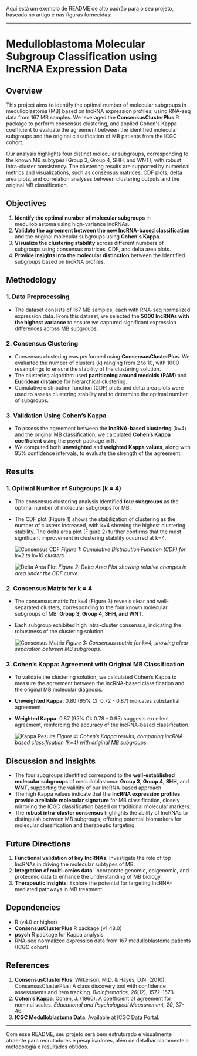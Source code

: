 Aqui está um exemplo de README de alto padrão para o seu projeto, baseado no artigo e nas figuras fornecidas:

---

# **Medulloblastoma Molecular Subgroup Classification using lncRNA Expression Data**

## **Overview**

This project aims to identify the optimal number of molecular subgroups in medulloblastoma (MB) based on lncRNA expression profiles, using RNA-seq data from 167 MB samples. We leveraged the **ConsensusClusterPlus** R package to perform consensus clustering, and applied Cohen's Kappa coefficient to evaluate the agreement between the identified molecular subgroups and the original classification of MB patients from the ICGC cohort.

Our analysis highlights four distinct molecular subgroups, corresponding to the known MB subtypes (Group 3, Group 4, SHH, and WNT), with robust intra-cluster consistency. The clustering results are supported by numerical metrics and visualizations, such as consensus matrices, CDF plots, delta area plots, and correlation analyses between clustering outputs and the original MB classification.

## **Objectives**

1. **Identify the optimal number of molecular subgroups** in medulloblastoma using high-variance lncRNAs.
2. **Validate the agreement between the new lncRNA-based classification** and the original molecular subgroups using **Cohen's Kappa**.
3. **Visualize the clustering stability** across different numbers of subgroups using consensus matrices, CDF, and delta area plots.
4. **Provide insights into the molecular distinction** between the identified subgroups based on lncRNA profiles.

## **Methodology**

### 1. **Data Preprocessing**
- The dataset consists of 167 MB samples, each with RNA-seq normalized expression data. From this dataset, we selected the **5000 lncRNAs with the highest variance** to ensure we captured significant expression differences across MB subgroups.
  
### 2. **Consensus Clustering**
- Consensus clustering was performed using **ConsensusClusterPlus**. We evaluated the number of clusters (k) ranging from 2 to 10, with 1000 resamplings to ensure the stability of the clustering solution.
- The clustering algorithm used **partitioning around medoids (PAM)** and **Euclidean distance** for hierarchical clustering.
- Cumulative distribution function (CDF) plots and delta area plots were used to assess clustering stability and to determine the optimal number of subgroups.
  
### 3. **Validation Using Cohen’s Kappa**
- To assess the agreement between the **lncRNA-based clustering** (k=4) and the original MB classification, we calculated **Cohen’s Kappa coefficient** using the psych package in R.
- We computed both **unweighted** and **weighted Kappa values**, along with 95% confidence intervals, to evaluate the strength of the agreement.

## **Results**

### 1. **Optimal Number of Subgroups (k = 4)**
- The consensus clustering analysis identified **four subgroups** as the optimal number of molecular subgroups for MB.
- The CDF plot (Figure 1) shows the stabilization of clustering as the number of clusters increased, with k=4 showing the highest clustering stability. The delta area plot (Figure 2) further confirms that the most significant improvement in clustering stability occurred at k=4.
  
  ![Consensus CDF](consensus011.png)
  *Figure 1: Cumulative Distribution Function (CDF) for k=2 to k=10 clusters.*

  ![Delta Area Plot](consensus012.png)
  *Figure 2: Delta Area Plot showing relative changes in area under the CDF curve.*

### 2. **Consensus Matrix for k = 4**
- The consensus matrix for k=4 (Figure 3) reveals clear and well-separated clusters, corresponding to the four known molecular subgroups of MB: **Group 3, Group 4, SHH, and WNT**.
- Each subgroup exhibited high intra-cluster consensus, indicating the robustness of the clustering solution.

  ![Consensus Matrix](consensus004.png)
  *Figure 3: Consensus matrix for k=4, showing clear separation between MB subgroups.*

### 3. **Cohen’s Kappa: Agreement with Original MB Classification**
- To validate the clustering solution, we calculated Cohen’s Kappa to measure the agreement between the lncRNA-based classification and the original MB molecular diagnosis.
- **Unweighted Kappa**: 0.80 (95% CI: 0.72 - 0.87) indicates substantial agreement.
- **Weighted Kappa**: 0.87 (95% CI: 0.78 - 0.95) suggests excellent agreement, reinforcing the accuracy of the lncRNA-based classification.

  ![Kappa Results](image.png)
  *Figure 4: Cohen’s Kappa results, comparing lncRNA-based classification (k=4) with original MB subgroups.*

## **Discussion and Insights**

- The four subgroups identified correspond to the **well-established molecular subgroups** of medulloblastoma: **Group 3**, **Group 4**, **SHH**, and **WNT**, supporting the validity of our lncRNA-based approach.
- The high Kappa values indicate that the **lncRNA expression profiles provide a reliable molecular signature** for MB classification, closely mirroring the ICGC classification based on traditional molecular markers.
- The **robust intra-cluster consensus** highlights the ability of lncRNAs to distinguish between MB subgroups, offering potential biomarkers for molecular classification and therapeutic targeting.

## **Future Directions**

1. **Functional validation of key lncRNAs**: Investigate the role of top lncRNAs in driving the molecular subtypes of MB.
2. **Integration of multi-omics data**: Incorporate genomic, epigenomic, and proteomic data to enhance the understanding of MB biology.
3. **Therapeutic insights**: Explore the potential for targeting lncRNA-mediated pathways in MB treatment.

## **Dependencies**

- R (v4.0 or higher)
- **ConsensusClusterPlus** R package (v1.48.0)
- **psych** R package for Kappa analysis
- RNA-seq normalized expression data from 167 medulloblastoma patients (ICGC cohort)

## **References**

1. **ConsensusClusterPlus**: Wilkerson, M.D. & Hayes, D.N. (2010). ConsensusClusterPlus: A class discovery tool with confidence assessments and item tracking. *Bioinformatics, 26*(12), 1572-1573.
2. **Cohen’s Kappa**: Cohen, J. (1960). A coefficient of agreement for nominal scales. *Educational and Psychological Measurement, 20*, 37-46.
3. **ICGC Medulloblastoma Data**: Available at [ICGC Data Portal](https://dcc.icgc.org/projects).

---

Com esse README, seu projeto será bem estruturado e visualmente atraente para recrutadores e pesquisadores, além de detalhar claramente a metodologia e resultados obtidos.
